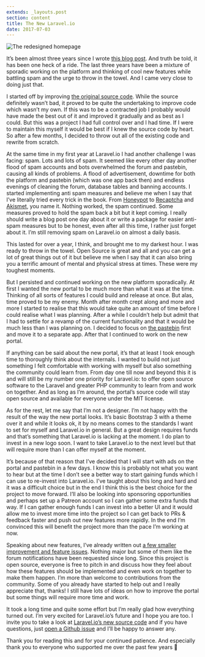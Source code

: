 ```yaml
---
extends: _layouts.post
section: content
title: The New Laravel.io
date: 2017-07-03
---
```

![The redesigned homepage](/assets/images/posts/the-new-laravel-io.png)

It’s been almost three years since I wrote [this blog post](https://driesvints.com/blog/laravel-io-the-road-ahead/). And truth be told, it has been one heck of a ride. The last three years have been a mixture of sporadic working on the platform and thinking of cool new features while battling spam and the urge to throw in the towel. And I came very close to doing just that.

I started off by improving [the original source code](https://github.com/laravelio/portal/tree/51705ac06e86b8b2eaf566e1d6bf01636bcd00f3). While the source definitely wasn’t bad, it proved to be quite the undertaking to improve code which wasn’t my own. If this was to be a contracted job I probably would have made the best out of it and improved it gradually and as best as I could. But this was a project I had full control over and I had time. If I were to maintain this myself it would be best if I knew the source code by heart. So after a few months, I decided to throw out all of the existing code and rewrite from scratch.

At the same time in my first year at Laravel.io I had another challenge I was facing: spam. Lots and lots of spam. It seemed like every other day another flood of spam accounts and bots overwhelmed the forum and pastebin, causing all kinds of problems. A flood of advertisement, downtime for both the platform and pastebin (which was one app back then) and endless evenings of cleaning the forum, database tables and banning accounts. I started implementing anti spam measures and believe me when I say that I’ve literally tried every trick in the book. From [Honeypot](https://en.wikipedia.org/wiki/Honeypot_%28computing%29) to [Recaptcha](https://www.google.com/recaptcha/intro/) and [Akismet](https://akismet.com/), you name it. Nothing worked, the spam continued. Some measures proved to hold the spam back a bit but it kept coming. I really should write a blog post one day about it or write a package for easier anti-spam measures but to be honest, even after all this time, I rather just forget about it. I’m still removing spam on Laravel.io on almost a daily basis.

This lasted for over a year, I think, and brought me to my darkest hour. I was ready to throw in the towel. Open Source is great and all and you can get a lot of great things out of it but believe me when I say that it can also bring you a terrific amount of mental and physical stress at times. These were my toughest moments.

But I persisted and continued working on the new platform sporadically. At first I wanted the new portal to be much more than what it was at the time. Thinking of all sorts of features I could build and release at once. But alas, time proved to be my enemy. Month after month crept along and more and more I started to realise that this would take quite an amount of time before I could realise what I was planning. After a while I couldn’t help but admit that I had to settle for a revamp of the current functionality and that it would be much less than I was planning on. I decided to focus on [the pastebin](https://paste.laravel.io/) first and move it to a separate app. After that I continued to work on the new portal.

If anything can be said about the new portal, it’s that at least I took enough time to thoroughly think about the internals. I wanted to build not just something I felt comfortable with working with myself but also something the community could learn from. From day one till now and beyond this it is and will still be my number one priority for Laravel.io: to offer open source software to the Laravel and greater PHP community to learn from and work on together. And as long as I’m around, the portal’s source code will stay open source and available for everyone under the MIT license.

As for the rest, let me say that I’m not a designer. I’m not happy with the result of the way the new portal looks. It’s basic Bootstrap 3 with a theme over it and while it looks ok, it by no means comes to the standards I want to set for myself and Laravel.io in general. But a great design requires funds and that’s something that Laravel.io is lacking at the moment. I do plan to invest in a new logo soon. I want to take Laravel.io to the next level but that will require more than I can offer myself at the moment.

It’s because of that reason that I’ve decided that I will start with ads on the portal and pastebin in a few days. I know this is probably not what you want to hear but at the time I don’t see a better way to start gaining funds which I can use to re-invest into Laravel.io. I’ve taught about this long and hard and it was a difficult choice but in the end I think this is the best choice for the project to move forward. I’ll also be looking into sponsoring opportunities and perhaps set up a Patreon account so I can gather some extra funds that way. If I can gather enough funds I can invest into a better UI and it would allow me to invest more time into the project so I can get back to PRs & feedback faster and push out new features more rapidly. In the end I’m convinced this will benefit the project more than the pace I’m working at now.

Speaking about new features, I’ve already written out [a few smaller improvement and feature issues](https://github.com/laravelio/portal/issues). Nothing major but some of them like the forum notifications have been requested since long. Since this project is open source, everyone is free to pitch in and discuss how they feel about how these features should be implemented and even work on together to make them happen. I’m more than welcome to contributions from the community. Some of you already have started to help out and I really appreciate that, thanks! I still have lots of ideas on how to improve the portal but some things will require more time and work.

It took a long time and quite some effort but I’m really glad how everything turned out. I’m very excited for Laravel.io’s future and I hope you are too. I invite you to take a look at [Laravel.io’s new source code](https://github.com/laravelio/portal) and if you have questions, just [open a Github issue](https://github.com/laravelio/portal/issues/new) and I’ll be happy to answer any.

Thank you for reading this and for your continued patience. And especially thank you to everyone who supported me over the past few years 🙏

